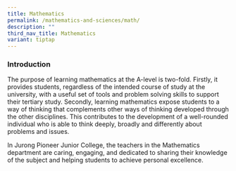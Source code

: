 ```yaml
---
title: Mathematics
permalink: /mathematics-and-sciences/math/
description: ""
third_nav_title: Mathematics
variant: tiptap
---
```

<p></p>
<h3><strong>Introduction</strong></h3>
<p>The purpose of learning mathematics at the A-level is two-fold. Firstly,
it provides students, regardless of the intended course of study at the
university, with a useful set of tools and problem solving skills to support
their tertiary study. Secondly, learning mathematics expose students to
a way of thinking that complements other ways of thinking developed through
the other disciplines. This contributes to the development of a well-rounded
individual who is able to think deeply, broadly and differently about problems
and issues.</p>
<p>In Jurong Pioneer Junior College, the teachers in the Mathematics department
are caring, engaging, and dedicated to sharing their knowledge of the subject
and helping students to achieve personal excellence.</p>